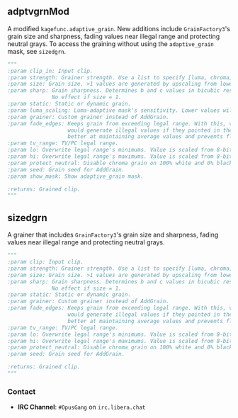 ## adptvgrnMod

A modified `kagefunc.adaptive_grain`. New additions include `GrainFactory3`'s grain size and sharpness, fading values
near illegal range and protecting neutral grays.
To access the graining without using the `adaptive_grain` mask, see `sizedgrn`.

```python
"""
:param clip_in: Input clip.
:param strength: Grainer strength. Use a list to specify [luma, chroma] graining. Default chroma grain is luma / 2.
:param size: Grain size. >1 values are generated by upscaling from lower resolution, <1 by downscaling from higher.
:param sharp: Grain sharpness. Determines b and c values in bicubic resampler used for grain size.
              No effect if size = 1.
:param static: Static or dynamic grain.
:param luma_scaling: Luma-adaptive mask's sensitivity. Lower values will grain brights more, higher less.
:param grainer: Custom grainer instead of AddGrain.
:param fade_edges: Keeps grain from exceeding legal range. With this, values which go towards the neutral point but
                   would generate illegal values if they pointed in the other direction are also limited. This is
                   better at maintaining average values and prevents flickering pixels on OLEDs.
:param tv_range: TV/PC legal range.
:param lo: Overwrite legal range's minimums. Value is scaled from 8-bit to clip depth.
:param hi: Overwrite legal range's maximums. Value is scaled from 8-bit to clip depth.
:param protect_neutral: Disable chroma grain on 100% white and 0% black.
:param seed: Grain seed for AddGrain.
:param show_mask: Show adaptive_grain mask.

:returns: Grained clip.
"""
```

## sizedgrn

A grainer that includes `GrainFactory3`'s grain size and sharpness, fading values near illegal range and protecting
neutral grays.

```python
"""
:param clip: Input clip.
:param strength: Grainer strength. Use a list to specify [luma, chroma] graining. Default chroma grain is luma / 2.
:param size: Grain size. >1 values are generated by upscaling from lower resolution, <1 by downscaling from higher.
:param sharp: Grain sharpness. Determines b and c values in bicubic resampler used for grain size.
              No effect if size = 1.
:param static: Static or dynamic grain.
:param grainer: Custom grainer instead of AddGrain.
:param fade_edges: Keeps grain from exceeding legal range. With this, values which go towards the neutral point but
                   would generate illegal values if they pointed in the other direction are also limited. This is
                   better at maintaining average values and prevents flickering pixels on OLEDs.
:param tv_range: TV/PC legal range.
:param lo: Overwrite legal range's minimums. Value is scaled from 8-bit to clip depth.
:param hi: Overwrite legal range's maximums. Value is scaled from 8-bit to clip depth.
:param protect_neutral: Disable chroma grain on 100% white and 0% black.
:param seed: Grain seed for AddGrain.

:returns: Grained clip.
"""
```

### Contact
- **IRC Channel**: `#OpusGang` on `irc.libera.chat`
